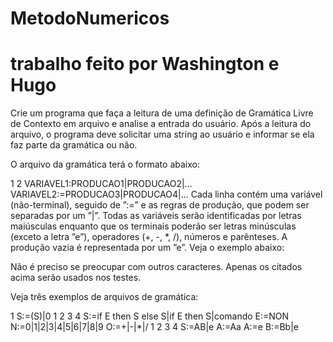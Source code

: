 # MetodoNumericos
# trabalho feito por Washington e Hugo
Crie um programa que faça a leitura de uma definição de Gramática Livre de Contexto em arquivo e analise a entrada do usuário. Após a leitura do arquivo, o programa deve solicitar uma string ao usuário e informar se ela faz parte da gramática ou não.

O arquivo da gramática terá o formato abaixo:

1
2
VARIAVEL1:PRODUCAO1|PRODUCAO2|...
VARIAVEL2:=PRODUCAO3|PRODUCAO4|...
Cada linha contém uma variável (não-terminal), seguido de ”:=” e as regras de produção, que podem ser separadas por um ”|”. Todas as variáveis serão identificadas por letras maiúsculas enquanto que os terminais poderão ser letras minúsculas (exceto a letra ”e”), operadores (+, -, *, /), números e parênteses. A produção vazia é representada por um ”e”. Veja o exemplo abaixo:

Não é preciso se preocupar com outros caracteres. Apenas os citados acima serão usados nos testes.

Veja três exemplos de arquivos de gramática:

1
S:=(S)|0
1
2
3
4
S:=if E then S else S|if E then S|comando
E:=NON
N:=0|1|2|3|4|5|6|7|8|9
O:=+|-|*|/
1
2
3
4
S:=AB|e
A:=Aa
A:=e
B:=Bb|e
